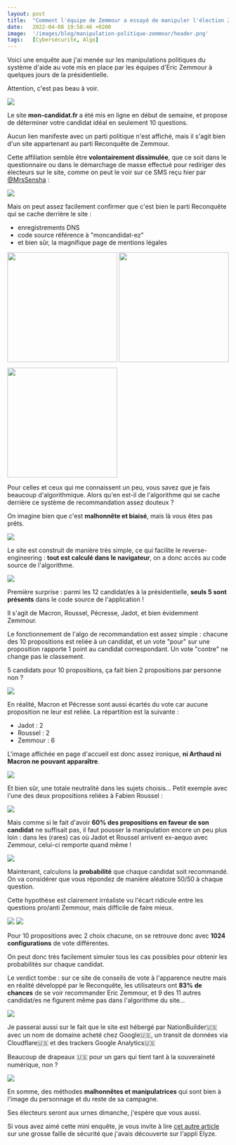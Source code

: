 ```yaml
---
layout: post
title:  "Comment l'équipe de Zemmour a essayé de manipuler l'élection 2022"
date:   2022-04-08 19:58:46 +0200
image:  '/images/blog/manipulation-politique-zemmour/header.png'
tags:   [Cybersécurité, Algo]
---
```


Voici une enquête aue j'ai menée sur les manipulations politiques du système d'aide au vote mis en place par les équipes d'Eric Zemmour à quelques jours de la présidentielle.

Attention, c'est pas beau à voir. 

<div class="gallery-box">
  <div class="gallery">
  <img src="/images/blog/manipulation-politique-zemmour/1512490147635474434-FP1v-fKX0AQMsVp.jpg" draggable="false">
  </div>
</div>

Le site **mon-candidat.‍fr** a été mis en ligne en début de semaine, et propose de déterminer votre candidat idéal en seulement 10 questions.

Aucun lien manifeste avec un parti politique n'est affiché, mais il s'agit bien d'un site appartenant au parti Reconquête de Zemmour.

Cette affiliation semble être **volontairement dissimulée**, que ce soit dans le questionnaire ou dans le démarchage de masse effectué pour rediriger des électeurs sur le site, comme on peut le voir sur ce SMS reçu hier par <a href="https://twitter.com/MrsSensha" target="_blank">@MrsSensha</a> : 

<div class="gallery-box">
  <div class="gallery">
  <img src="/images/blog/manipulation-politique-zemmour/1512490151980769280-FP1TnIEXEAgVDLi.jpg" draggable="false">
  </div>
</div>

Mais on peut assez facilement confirmer que c'est bien le parti Reconquête qui se cache derrière le site :

- enregistrements DNS
- code source référence à "moncandidat-ez"
- et bien sûr, la magnifique page de mentions légales

<div class="gallery-box">
  <div class="gallery">
  <img style="height:250px; object-fit:cover" src="/images/blog/manipulation-politique-zemmour/1512490156674240523-FP1WTQTXIAQEsaT.png" draggable="false">
  <img style="height:250px; object-fit:cover" src="/images/blog/manipulation-politique-zemmour/1512490156674240523-FP1Y_H2WUAgKC95.png" draggable="false">
</div>
  <div class="gallery" style="padding-top:10px">
  <img style="height:250px; object-fit:cover" src="/images/blog/manipulation-politique-zemmour/1512490156674240523-FP1ZXlBWUAALh1S.jpg" draggable="false">
  </div>
</div>

Pour celles et ceux qui me connaissent un peu, vous savez que je fais beaucoup d'algorithmique. Alors qu'en est-il de l'algorithme qui se cache derrière ce système de recommandation assez douteux ?

On imagine bien que c'est **malhonnête et biaisé**, mais là vous êtes pas prêts. 

<div class="gallery-box">
  <div class="gallery">
  <img src="/images/blog/manipulation-politique-zemmour/1512490161183109125-FP1w8MtWQAkYJ1p.png" draggable="false">
  </div>
</div>

Le site est construit de manière très simple, ce qui facilite le reverse-engineering : **tout est calculé dans le navigateur**, on a donc accès au code source de l'algorithme. 

<div class="gallery-box">
  <div class="gallery">
  <img src="/images/blog/manipulation-politique-zemmour/1512490171220078600-FP1gSp2WUAsqynK.png" draggable="false">
  </div>
</div>

Première surprise : parmi les 12 candidat/es à la présidentielle, **seuls 5 sont présents** dans le code source de l'application !

Il s'agit de Macron, Roussel, Pécresse, Jadot, et bien évidemment Zemmour.

Le fonctionnement de l'algo de recommandation est assez simple : chacune des 10 propositions est reliée à un candidat, et un vote "pour" sur une proposition rapporte 1 point au candidat correspondant. Un vote "contre" ne change pas le classement.

5 candidats pour 10 propositions, ça fait bien 2 propositions par personne non ? 

<div class="gallery-box">
  <div class="gallery">
  <img src="/images/blog/manipulation-politique-zemmour/1512490180753739781-FP1hjUNWUAMI9JK.jpg" draggable="false">
  </div>
</div>

En réalité, Macron et Pécresse sont aussi écartés du vote car aucune proposition ne leur est reliée. La répartition est la suivante :

- Jadot : 2
- Roussel : 2
- Zemmour : 6

L'image affichée en page d'accueil est donc assez ironique, **ni Arthaud ni Macron ne pouvant apparaître**. 

<div class="gallery-box">
  <div class="gallery">
  <img src="/images/blog/manipulation-politique-zemmour/1512490185254215683-FP1jcNYXwAYwlFP.png" draggable="false">
  </div>
</div>

Et bien sûr, une totale neutralité dans les sujets choisis... Petit exemple avec l'une des deux propositions reliées à Fabien Roussel : 

<div class="gallery-box">
  <div class="gallery">
  <img src="/images/blog/manipulation-politique-zemmour/1512490190111129601-FP1irJ9XEAkkys1.jpg" draggable="false">
  </div>
</div>

Mais comme si le fait d'avoir **60% des propositions en faveur de son candidat** ne suffisait pas, il faut pousser la manipulation encore un peu plus loin : dans les (rares) cas où Jadot et Roussel arrivent ex-aequo avec Zemmour, celui-ci remporte quand même ! 

<div class="gallery-box">
  <div class="gallery">
  <img src="/images/blog/manipulation-politique-zemmour/1512490196952129539-FP1ktL8XIAEE878.jpg" draggable="false">
  </div>
</div>

Maintenant, calculons la **probabilité** que chaque candidat soit recommandé. On va considérer que vous répondez de manière aléatoire 50/50 à chaque question.

Cette hypothèse est clairement irréaliste vu l'écart ridicule entre les questions pro/anti Zemmour, mais difficile de faire mieux. 

<div class="gallery-box">
  <div class="gallery">
  <img src="/images/blog/manipulation-politique-zemmour/1512490205357477894-FP1nt4bWYA0x2tR.png" draggable="false">
  <img src="/images/blog/manipulation-politique-zemmour/1512490205357477894-FP1nzblXEAc-f7L.png" draggable="false">
  </div>
</div>

Pour 10 propositions avec 2 choix chacune, on se retrouve donc avec **1024 configurations** de vote différentes.

On peut donc très facilement simuler tous les cas possibles pour obtenir les probabilités sur chaque candidat.

Le verdict tombe : sur ce site de conseils de vote à l'apparence neutre mais en réalité développé par le Reconquête, les utilisateurs ont **83% de chances** de se voir recommander Eric Zemmour, et 9 des 11 autres candidat/es ne figurent même pas dans l'algorithme du site... 

<div class="gallery-box">
  <div class="gallery">
  <img src="/images/blog/manipulation-politique-zemmour/1512490212731113479-FP1quLeX0AQvR9Z.jpg" draggable="false">
  </div>
</div>

Je passerai aussi sur le fait que le site est hébergé par NationBuilder🇺🇸 avec un nom de domaine acheté chez Google🇺🇸, un transit de données via Cloudflare🇺🇸 et des trackers Google Analytics🇺🇸

Beaucoup de drapeaux 🇺🇸 pour un gars qui tient tant à la souveraineté numérique, non ? 

<div class="gallery-box">
  <div class="gallery">
  <img src="/images/blog/manipulation-politique-zemmour/1512490218070454282-FP1tjXWWYAM_5WH.png" draggable="false">
  </div>
</div>

En somme, des méthodes **malhonnêtes et manipulatrices** qui sont bien à l'image du personnage et du reste de sa campagne.

Ses électeurs seront aux urnes dimanche, j'espère que vous aussi.

Si vous avez aimé cette mini enquête, je vous invite à lire [cet autre article](/blog/faille-elyze) sur une grosse faille de sécurité que j'avais découverte sur l'appli Elyze.
